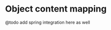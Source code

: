 Object content mapping
=====================================

@todo add spring integration here as well